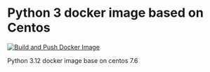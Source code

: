 # Python 3 docker image based on Centos

[![Build and Push Docker Image](https://github.com/sunnywalden/centos7-python3.7/actions/workflows/docker-image.yml/badge.svg)](https://github.com/sunnywalden/centos7-python3.7/actions/workflows/docker-image.yml)

Python 3.12 docker image base on centos 7.6
